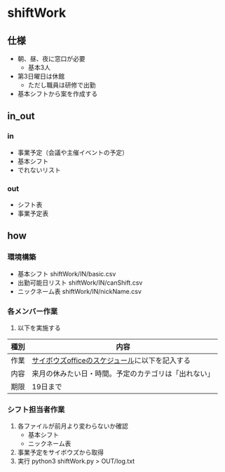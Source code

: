 # shiftWork

## 仕様
- 朝、昼、夜に窓口が必要
    - 基本3人
- 第3日曜日は休館
    - ただし職員は研修で出勤
- 基本シフトから案を作成する

## in_out
### in
- 事業予定（会議や主催イベントの予定）
- 基本シフト
- でれないリスト

### out
- シフト表
- 事業予定表

## how
### 環境構築

- 基本シフト
shiftWork/IN/basic.csv
- 出勤可能日リスト
shiftWork/IN/canShift.csv
- ニックネーム表
shiftWork/IN/nickName.csv

### 各メンバー作業
1. 以下を実施する

| 種別 | 内容 |
| -------- | -------- |
|作業|[サイボウズofficeのスケジュール](https://npo-seeds.cybozu.com/o/ag.cgi?page=ScheduleIndex)に以下を記入する|
|内容|来月の休みたい日・時間。予定のカテゴリは「出れない」|
|期限|19日まで|

### シフト担当者作業
1. 各ファイルが前月より変わらないか確認
    - 基本シフト
    - ニックネーム表
2. 事業予定をサイボウズから取得
3. 実行
    python3 shiftWork.py > OUT/log.txt


